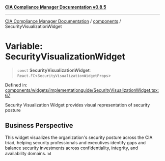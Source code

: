 [**CIA Compliance Manager Documentation v0.8.5**](../../README.md)

***

[CIA Compliance Manager Documentation](../../modules.md) / [components](../README.md) / SecurityVisualizationWidget

# Variable: SecurityVisualizationWidget

> `const` **SecurityVisualizationWidget**: `React.FC`\<`SecurityVisualizationWidgetProps`\>

Defined in: [components/widgets/implementationguide/SecurityVisualizationWidget.tsx:67](https://github.com/Hack23/cia-compliance-manager/blob/4f2006283e1cd56feb8daea1f810b2bc8c1b1d1b/src/components/widgets/implementationguide/SecurityVisualizationWidget.tsx#L67)

Security Visualization Widget provides visual representation of security posture

## Business Perspective

This widget visualizes the organization's security posture across the CIA triad,
helping security professionals and executives identify gaps and balance security
investments across confidentiality, integrity, and availability domains. 📊
